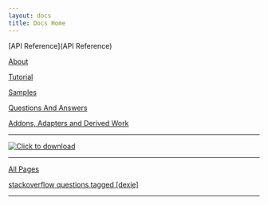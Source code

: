 ```yaml
---
layout: docs
title: Docs Home
---
```

[API Reference](API Reference)

[About](Dexie.js)

[Tutorial](Tutorial)

[Samples](Samples)

[Questions And Answers](Questions-and-Answers)

[Addons, Adapters and Derived Work](DerivedWork)

****

[![Click to download](https://dl.dropboxusercontent.com/u/8907080/dexie/download-button.png)](Download)

****

[All Pages](_pages)

[stackoverflow questions tagged [dexie]](http://stackoverflow.com/questions/tagged/dexie)

****
